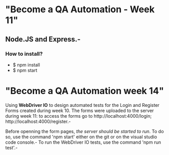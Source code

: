 # "Become a QA Automation - Week 11"
## Node.JS and Express.-

### How to install? ###
* $ npm install 
* $ npm start

# "Become a QA Automation week 14"

Using **WebDriver IO** to design automated tests for the Login and Register Forms created during week 10. The forms were uploaded to the server during week 11: to access the forms go to http://localhost:4000/login; http://localhost:4000/register.-

Before openning the form pages, *the server should be started to run*. To do so, use the command 'npm start' either on the git or on the visual studio code console.-
To run the WebDriver IO tests, use the command 'npm run test'.-
